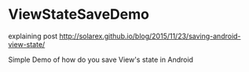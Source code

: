 ViewStateSaveDemo
=================

explaining post     http://solarex.github.io/blog/2015/11/23/saving-android-view-state/

Simple Demo of how do you save View's state in Android
